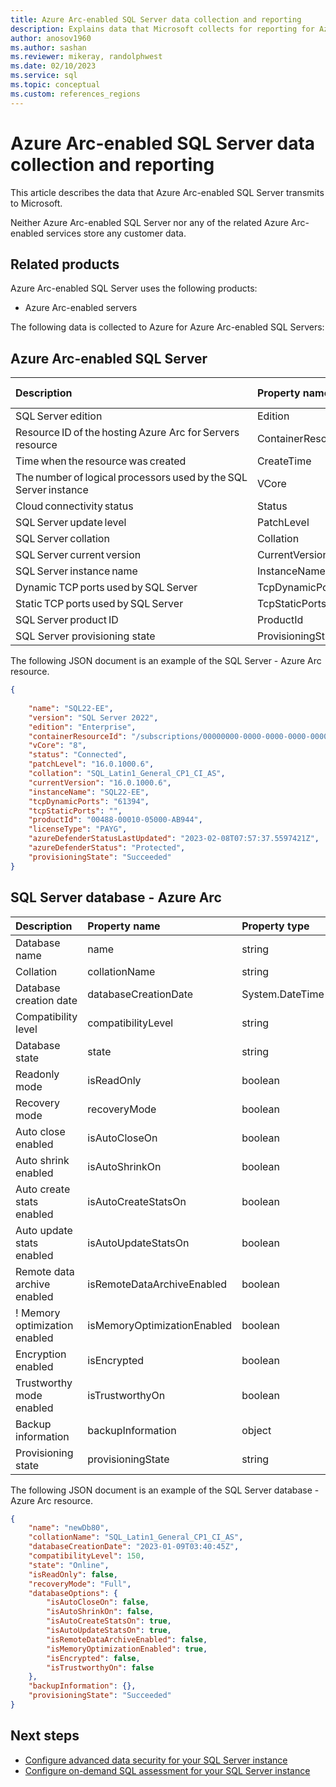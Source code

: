 ```yaml
---
title: Azure Arc-enabled SQL Server data collection and reporting
description: Explains data that Microsoft collects for reporting for Azure Arc-enabled SQL Server
author: anosov1960
ms.author: sashan
ms.reviewer: mikeray, randolphwest
ms.date: 02/10/2023
ms.service: sql
ms.topic: conceptual
ms.custom: references_regions
---
```


# Azure Arc-enabled SQL Server data collection and reporting

This article describes the data that Azure Arc-enabled SQL Server transmits to Microsoft.

Neither Azure Arc-enabled SQL Server nor any of the related Azure Arc-enabled services store any customer data.

## Related products

Azure Arc-enabled SQL Server uses the following products:

- Azure Arc-enabled servers

The following data is collected to Azure for Azure Arc-enabled SQL Servers:

## Azure Arc-enabled SQL Server
| Description | Property name | Property type|
|:--|:--|:--|
|SQL Server edition|Edition|string|
|Resource ID of the hosting Azure Arc for Servers resource|ContainerResourceId|string|
Time when the resource was created|CreateTime|string|
The number of logical processors used by the SQL Server instance|VCore|string|
|Cloud connectivity status|Status|string|
|SQL Server update level|PatchLevel|string|
|SQL Server collation|Collation|string|
|SQL Server current version|CurrentVersion|string|
|SQL Server instance name|InstanceName|string|
|Dynamic TCP ports used by SQL Server|TcpDynamicPorts|string|
|Static TCP ports used by SQL Server|TcpStaticPorts|string|
|SQL Server product ID|ProductId|string|
|SQL Server provisioning state|ProvisioningState|string|

The following JSON document is an example of the SQL Server - Azure Arc resource.

```json
{
  
    "name": "SQL22-EE",
    "version": "SQL Server 2022",
    "edition": "Enterprise",
    "containerResourceId": "/subscriptions/00000000-0000-0000-0000-000000000000/resourcegroups/arc-eastasia/providers/Microsoft.HybridCompute/machines/SQL22-EE",
    "vCore": "8",
    "status": "Connected",
    "patchLevel": "16.0.1000.6",
    "collation": "SQL_Latin1_General_CP1_CI_AS",
    "currentVersion": "16.0.1000.6",
    "instanceName": "SQL22-EE",
    "tcpDynamicPorts": "61394",
    "tcpStaticPorts": "",
    "productId": "00488-00010-05000-AB944",
    "licenseType": "PAYG",
    "azureDefenderStatusLastUpdated": "2023-02-08T07:57:37.5597421Z",
    "azureDefenderStatus": "Protected",
    "provisioningState": "Succeeded"
}
```

## SQL Server database - Azure Arc

| Description | Property name | Property type|
|:--|:--|:--|
| Database name | name | string |
| Collation | collationName | string |
| Database creation date | databaseCreationDate | System.DateTime |
| Compatibility level | compatibilityLevel | string |
| Database state | state | string |
| Readonly mode | isReadOnly | boolean |
| Recovery mode | recoveryMode | boolean |
| Auto close enabled | isAutoCloseOn | boolean |
| Auto shrink enabled | isAutoShrinkOn | boolean |
| Auto create stats enabled | isAutoCreateStatsOn | boolean |
| Auto update stats enabled | isAutoUpdateStatsOn | boolean |
| Remote data archive enabled | isRemoteDataArchiveEnabled | boolean |
! Memory optimization enabled | isMemoryOptimizationEnabled | boolean |
| Encryption enabled | isEncrypted | boolean |
| Trustworthy mode enabled | isTrustworthyOn | boolean |
| Backup information | backupInformation | object |
| Provisioning state | provisioningState | string |

The following JSON document is an example of the SQL Server database - Azure Arc resource.

```json
{
    "name": "newDb80",
    "collationName": "SQL_Latin1_General_CP1_CI_AS",
    "databaseCreationDate": "2023-01-09T03:40:45Z",
    "compatibilityLevel": 150,
    "state": "Online",
    "isReadOnly": false,
    "recoveryMode": "Full",
    "databaseOptions": {
        "isAutoCloseOn": false,
        "isAutoShrinkOn": false,
        "isAutoCreateStatsOn": true,
        "isAutoUpdateStatsOn": true,
        "isRemoteDataArchiveEnabled": false,
        "isMemoryOptimizationEnabled": true,
        "isEncrypted": false,
        "isTrustworthyOn": false
    },
    "backupInformation": {},
    "provisioningState": "Succeeded"
}
```

## Next steps

- [Configure advanced data security for your SQL Server instance](configure-advanced-data-security.md)
- [Configure on-demand SQL assessment for your SQL Server instance](assess.md)
